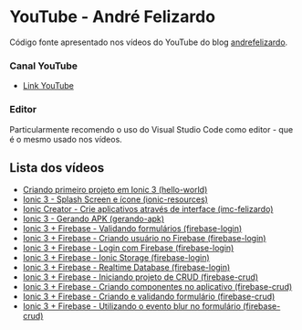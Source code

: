 
# YouTube - André Felizardo

Código fonte apresentado nos vídeos do YouTube do blog [andrefelizardo](http://www.andrefelizardo.com.br/blog).

### Canal YouTube
 - [Link YouTube](https://www.youtube.com/channel/UCewES6PpWIEvrHltjiohzBQ)

### Editor
Particularmente recomendo o uso do Visual Studio Code como editor - que é o mesmo usado nos vídeos.

## Lista dos vídeos

 - [Criando primeiro projeto em Ionic 3 (hello-world)](https://github.com/andrefelizardo/youtube/tree/master/hello-world/)
 - [Ionic 3 - Splash Screen e ícone (ionic-resources)](https://github.com/andrefelizardo/youtube/tree/master/ionic-resources/)
 - [Ionic Creator - Crie aplicativos através de interface (imc-felizardo)](https://github.com/andrefelizardo/youtube/tree/master/imc-felizardo/)
 - [Ionic 3 - Gerando APK (gerando-apk)](https://github.com/andrefelizardo/youtube/tree/master/gerando-apk/)
 - [Ionic 3 + Firebase - Validando formulários (firebase-login)](https://github.com/andrefelizardo/youtube/tree/master/firebase-login/)
 - [Ionic 3 + Firebase - Criando usuário no Firebase (firebase-login)](https://github.com/andrefelizardo/youtube/tree/master/firebase-login/)
 - [Ionic 3 + Firebase - Login com Firebase (firebase-login)](https://github.com/andrefelizardo/youtube/tree/master/firebase-login/)
 - [Ionic 3 + Firebase - Ionic Storage (firebase-login)](https://github.com/andrefelizardo/youtube/tree/feature/realtime-database/firebase-login/)
 - [Ionic 3 + Firebase - Realtime Database (firebase-login)](https://github.com/andrefelizardo/youtube/tree/feature/realtime-database/firebase-login/)
  - [Ionic 3 + Firebase - Iniciando projeto de CRUD (firebase-crud)](https://github.com/andrefelizardo/youtube/tree/crud/video-01/firebase-crud/)
  - [Ionic 3 + Firebase - Criando componentes no aplicativo (firebase-crud)](https://github.com/andrefelizardo/youtube/tree/crud/video-01/firebase-crud/)
   - [Ionic 3 + Firebase - Criando e validando formulário (firebase-crud)](https://github.com/andrefelizardo/youtube/tree/crud/video-02/firebase-crud/)
- [Ionic 3 + Firebase - Utilizando o evento blur no formulário (firebase-crud)](https://github.com/andrefelizardo/youtube/tree/crud/video-04/firebase-crud/)
